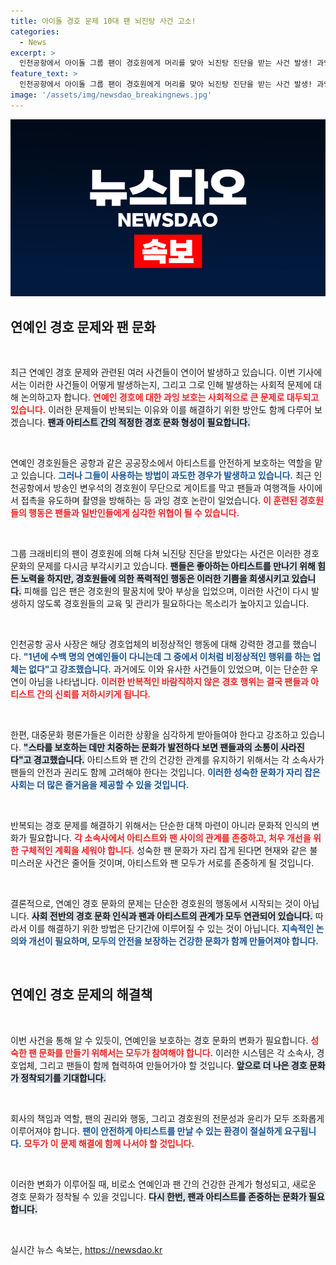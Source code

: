 ```yaml
---
title: 아이돌 경호 문제 10대 팬 뇌진탕 사건 고소!
categories:
  - News
excerpt: >
  인천공항에서 아이돌 그룹 팬이 경호원에게 머리를 맞아 뇌진탕 진단을 받는 사건 발생! 과잉 경호 논란은 계속되고, 피해는 반복됩니다. 연예인 보호와 팬 존중의 경계가 무엇인지 따져봅니다!
feature_text: >
  인천공항에서 아이돌 그룹 팬이 경호원에게 머리를 맞아 뇌진탕 진단을 받는 사건 발생! 과잉 경호 논란은 계속되고, 피해는 반복됩니다. 연예인 보호와 팬 존중의 경계가 무엇인지 따져봅니다!
image: '/assets/img/newsdao_breakingnews.jpg'
---
```


<p><img src="/assets/img/newsdao_breakingnews.jpg" alt="bookingtag 속보" /></p>

<h2 data-ke-size="size26">연예인 경호 문제와 팬 문화</h2>

<p data-ke-size="size16">&nbsp;</p>

<p>최근 연예인 경호 문제와 관련된 여러 사건들이 연이어 발생하고 있습니다. 이번 기사에서는 이러한 사건들이 어떻게 발생하는지, 그리고 그로 인해 발생하는 사회적 문제에 대해 논의하고자 합니다. <b><span style="color: #ee2323;">연예인 경호에 대한 과잉 보호는 사회적으로 큰 문제로 대두되고 있습니다.</span></b> 이러한 문제들이 반복되는 이유와 이를 해결하기 위한 방안도 함께 다루어 보겠습니다. <b><span style="background-color: #21538527;">팬과 아티스트 간의 적정한 경호 문화 형성이 필요합니다.</span></b> </p>

<p data-ke-size="size16">&nbsp;</p>

<p>연예인 경호원들은 공항과 같은 공공장소에서 아티스트를 안전하게 보호하는 역할을 맡고 있습니다. <b><span style="color: #1a5490;">그러나 그들이 사용하는 방법이 과도한 경우가 발생하고 있습니다.</span></b> 최근 인천공항에서 방송인 변우석의 경호원이 무단으로 게이트를 막고 팬들과 여행객들 사이에서 접촉을 유도하며 촬영을 방해하는 등 과잉 경호 논란이 일었습니다. <b><span style="color: #ee2323;">이 훈련된 경호원들의 행동은 팬들과 일반인들에게 심각한 위협이 될 수 있습니다.</span></b></p>

<p data-ke-size="size16">&nbsp;</p>

<p>그룹 크래비티의 팬이 경호원에 의해 다쳐 뇌진탕 진단을 받았다는 사건은 이러한 경호 문화의 문제를 다시금 부각시키고 있습니다. <b><span style="background-color: #21538527;">팬들은 좋아하는 아티스트를 만나기 위해 힘든 노력을 하지만, 경호원들에 의한 폭력적인 행동은 이러한 기쁨을 희생시키고 있습니다.</span></b> 피해를 입은 팬은 경호원의 팔꿈치에 맞아 부상을 입었으며, 이러한 사건이 다시 발생하지 않도록 경호원들의 교육 및 관리가 필요하다는 목소리가 높아지고 있습니다. </p>

<p data-ke-size="size16">&nbsp;</p>

<p>인천공항 공사 사장은 해당 경호업체의 비정상적인 행동에 대해 강력한 경고를 했습니다. <b><span style="color: #1a5490;">"1년에 수백 명의 연예인들이 다니는데 그 중에서 이처럼 비정상적인 행위를 하는 업체는 없다"고 강조했습니다.</span></b> 과거에도 이와 유사한 사건들이 있었으며, 이는 단순한 우연이 아님을 나타냅니다. <b><span style="color: #ee2323;">이러한 반복적인 바람직하지 않은 경호 행위는 결국 팬들과 아티스트 간의 신뢰를 저하시키게 됩니다.</span></b></p>

<p data-ke-size="size16">&nbsp;</p>

<p>한편, 대중문화 평론가들은 이러한 상황을 심각하게 받아들여야 한다고 강조하고 있습니다. <b><span style="background-color: #21538527;">"스타를 보호하는 데만 치중하는 문화가 발전하다 보면 팬들과의 소통이 사라진다"고 경고했습니다.</span></b> 아티스트와 팬 간의 건강한 관계를 유지하기 위해서는 각 소속사가 팬들의 안전과 권리도 함께 고려해야 한다는 것입니다. <b><span style="color: #1a5490;">이러한 성숙한 문화가 자리 잡은 사회는 더 많은 즐거움을 제공할 수 있을 것입니다.</span></b></p>

<p data-ke-size="size16">&nbsp;</p>

<p>반복되는 경호 문제를 해결하기 위해서는 단순한 대책 마련이 아니라 문화적 인식의 변화가 필요합니다. <b><span style="color: #ee2323;">각 소속사에서 아티스트와 팬 사이의 관계를 존중하고, 처우 개선을 위한 구체적인 계획을 세워야 합니다.</span></b> 성숙한 팬 문화가 자리 잡게 된다면 현재와 같은 불미스러운 사건은 줄어들 것이며, 아티스트와 팬 모두가 서로를 존중하게 될 것입니다. </p>

<p data-ke-size="size16">&nbsp;</p>

<p>결론적으로, 연예인 경호 문화의 문제는 단순한 경호원의 행동에서 시작되는 것이 아닙니다. <b><span style="background-color: #21538527;">사회 전반의 경호 문화 인식과 팬과 아티스트의 관계가 모두 연관되어 있습니다.</span></b> 따라서 이를 해결하기 위한 방법은 단기간에 이루어질 수 있는 것이 아닙니다. <b><span style="color: #1a5490;">지속적인 논의와 개선이 필요하며, 모두의 안전을 보장하는 건강한 문화가 함께 만들어져야 합니다.</span></b> </p>

<p data-ke-size="size16">&nbsp;</p>

<h2 data-ke-size="size26">연예인 경호 문제의 해결책</h2>

<p data-ke-size="size16">&nbsp;</p>

<p>이번 사건을 통해 알 수 있듯이, 연예인을 보호하는 경호 문화의 변화가 필요합니다. <b><span style="color: #ee2323;">성숙한 팬 문화를 만들기 위해서는 모두가 참여해야 합니다.</span></b> 이러한 시스템은 각 소속사, 경호업체, 그리고 팬들이 함께 협력하여 만들어가야 할 것입니다. <b><span style="background-color: #21538527;">앞으로 더 나은 경호 문화가 정착되기를 기대합니다.</span></b> </p>

<p data-ke-size="size16">&nbsp;</p>

<p>회사의 책임과 역할, 팬의 권리와 행동, 그리고 경호원의 전문성과 윤리가 모두 조화롭게 이루어져야 합니다. <b><span style="color: #1a5490;">팬이 안전하게 아티스트를 만날 수 있는 환경이 절실하게 요구됩니다.</span></b> <b><span style="color: #ee2323;">모두가 이 문제 해결에 함께 나서야 할 것입니다.</span></b> </p>

<p data-ke-size="size16">&nbsp;</p>

<p>이러한 변화가 이루어질 때, 비로소 연예인과 팬 간의 건강한 관계가 형성되고, 새로운 경호 문화가 정착될 수 있을 것입니다. <b><span style="background-color: #21538527;">다시 한번, 팬과 아티스트를 존중하는 문화가 필요합니다.</span></b> </p>

<p data-ke-size="size16">&nbsp;</p>
실시간 뉴스 속보는, <a href="https://newsdao.kr" rel="dofollow">https://newsdao.kr</a>


